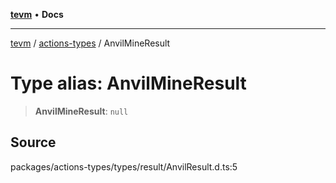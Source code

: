 [**tevm**](../../README.md) • **Docs**

***

[tevm](../../modules.md) / [actions-types](../README.md) / AnvilMineResult

# Type alias: AnvilMineResult

> **AnvilMineResult**: `null`

## Source

packages/actions-types/types/result/AnvilResult.d.ts:5
